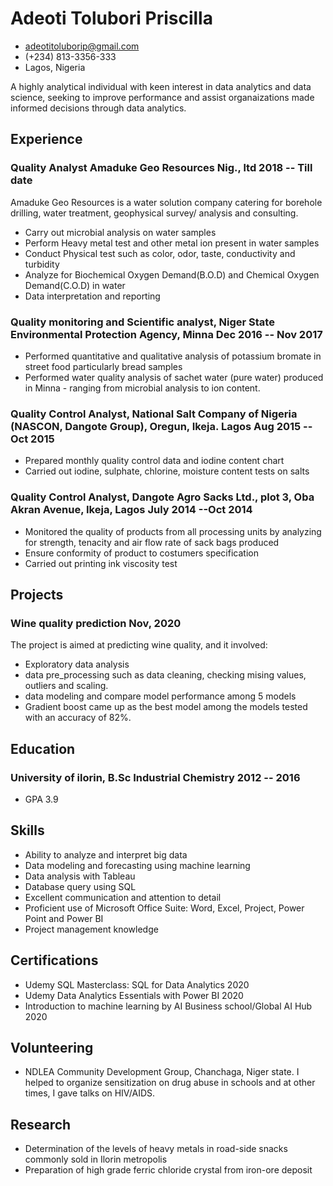 <!-- The (first) h1 will be used as the <title> of the HTML page -->
# Adeoti Tolubori Priscilla

<!-- The unordered list immediately after the h1 will be formatted on a single
line. It is intended to be used for contact details -->
- <adeotitoluborip@gmail.com>
- (+234) 813-3356-333
- Lagos, Nigeria

<!-- The paragraph after the h1 and ul and before the first h2 is optional. It
is intended to be used for a short summary. -->
A highly analytical individual with keen interest in data analytics and data science, seeking to improve  performance and assist organaizations made informed decisions through data analytics.

## Experience

<!-- You have to wrap the "left" and "right" half of these headings in spans by
hand -->
### <span>Quality Analyst Amaduke Geo Resources Nig., ltd</span> <span>2018 -- Till date</span>

Amaduke Geo Resources is a water solution company catering for borehole drilling, water treatment, geophysical survey/ analysis and consulting.

 - Carry out microbial analysis on water samples
 - Perform Heavy metal test and other metal ion present in water samples
 - Conduct Physical test such as color, odor, taste, conductivity and turbidity
 - Analyze for Biochemical Oxygen Demand(B.O.D) and Chemical Oxygen Demand(C.O.D) in water
 - Data interpretation and reporting 


### <span>Quality monitoring and Scientific analyst, Niger State Environmental Protection Agency, Minna </span> <span>Dec 2016 --  Nov 2017</span>

 - Performed quantitative and qualitative analysis of potassium bromate in street food particularly bread samples 
 - Performed water quality analysis of sachet water (pure water) produced in Minna - ranging from microbial analysis to ion content. 

### <span>Quality Control Analyst, National Salt Company of Nigeria (NASCON, Dangote Group), Oregun, Ikeja. Lagos</span> <span>Aug 2015 -- Oct 2015</span>

 - Prepared monthly quality control data and iodine content chart 
 - Carried out iodine, sulphate, chlorine, moisture content tests on salts 

### <span>Quality Control Analyst, Dangote Agro Sacks Ltd., plot 3, Oba Akran Avenue, Ikeja, Lagos</span> <span>July 2014 --Oct 2014</span>

 - Monitored the quality of products from all processing units by analyzing for strength, tenacity and air flow rate of sack bags produced
 - Ensure conformity of product to costumers specification 
 - Carried out printing ink viscosity test

## Projects

### <span>Wine quality prediction</span> <span>Nov, 2020</span>

The project is aimed at predicting wine quality, and it involved:

   - Exploratory data analysis
   - data pre_processing such as data cleaning, checking mising values, outliers and scaling.
   - data modeling and compare model performance among 5 models
   - Gradient boost came up as the best model among the models tested with an accuracy of 82%.

## Education

### <span>University of ilorin, B.Sc Industrial Chemistry</span> <span>2012 -- 2016</span>

  - GPA 3.9
 
## Skills

 - Ability to analyze and interpret big data
 - Data modeling and forecasting using machine learning 
 - Data analysis with Tableau
 - Database query using SQL
 - Excellent communication and attention to detail
 - Proficient use of Microsoft Office Suite: Word, Excel, Project, Power Point and Power BI
 - Project management knowledge
 
## Certifications 

 - Udemy SQL Masterclass: SQL for Data Analytics </span> <span>2020</span>
 - Udemy Data Analytics Essentials with Power BI </span> <span>2020</span>
 - Introduction to machine learning by AI Business school/Global AI Hub</span> <span> 2020</span>
 
## Volunteering
 
 - NDLEA Community Development Group, Chanchaga, Niger state. I helped to organize sensitization on drug abuse in schools and at other times, I gave talks on HIV/AIDS. 

## Research 
 - Determination of the levels of heavy metals in road-side snacks commonly sold in Ilorin metropolis 
 - Preparation of high grade ferric chloride crystal from iron-ore deposit 
